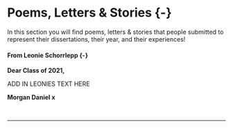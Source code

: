 # Poems, Letters & Stories {-}

In this section you will find poems, letters & stories that people submitted to represent their dissertations, their year, and their experiences!

#### From Leonie Schorrlepp {-}

<div class="info3">
<p><strong>Dear Class of 2021, </strong></p>
<p>ADD IN LEONIES TEXT HERE</p>
<p><strong>Morgan Daniel x</strong></p>
</div>

<div>
<br>
</div>

---

